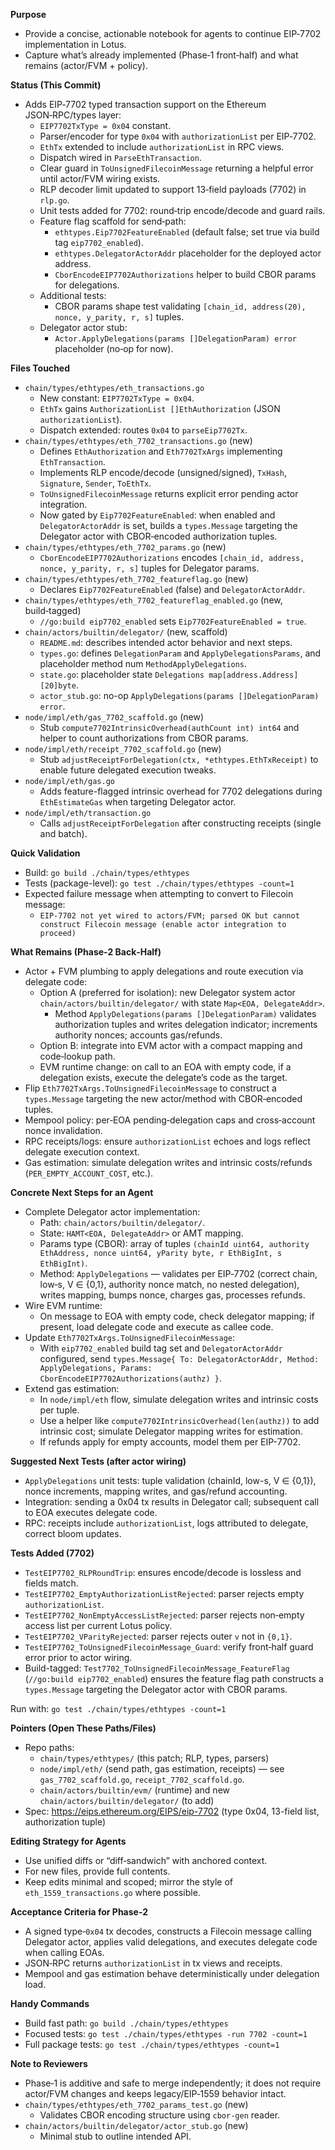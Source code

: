**Purpose**
- Provide a concise, actionable notebook for agents to continue EIP‑7702 implementation in Lotus.
- Capture what’s already implemented (Phase‑1 front‑half) and what remains (actor/FVM + policy).

**Status (This Commit)**
- Adds EIP‑7702 typed transaction support on the Ethereum JSON‑RPC/types layer:
  - `EIP7702TxType = 0x04` constant.
  - Parser/encoder for type `0x04` with `authorizationList` per EIP‑7702.
  - `EthTx` extended to include `authorizationList` in RPC views.
  - Dispatch wired in `ParseEthTransaction`.
  - Clear guard in `ToUnsignedFilecoinMessage` returning a helpful error until actor/FVM wiring exists.
  - RLP decoder limit updated to support 13‑field payloads (7702) in `rlp.go`.
  - Unit tests added for 7702: round‑trip encode/decode and guard rails.
  - Feature flag scaffold for send‑path:
    - `ethtypes.Eip7702FeatureEnabled` (default false; set true via build tag `eip7702_enabled`).
    - `ethtypes.DelegatorActorAddr` placeholder for the deployed actor address.
    - `CborEncodeEIP7702Authorizations` helper to build CBOR params for delegations.
  - Additional tests:
    - CBOR params shape test validating `[chain_id, address(20), nonce, y_parity, r, s]` tuples.
  - Delegator actor stub:
    - `Actor.ApplyDelegations(params []DelegationParam) error` placeholder (no‑op for now).

**Files Touched**
- `chain/types/ethtypes/eth_transactions.go`
  - New constant: `EIP7702TxType = 0x04`.
  - `EthTx` gains `AuthorizationList []EthAuthorization` (JSON `authorizationList`).
  - Dispatch extended: routes `0x04` to `parseEip7702Tx`.
- `chain/types/ethtypes/eth_7702_transactions.go` (new)
  - Defines `EthAuthorization` and `Eth7702TxArgs` implementing `EthTransaction`.
  - Implements RLP encode/decode (unsigned/signed), `TxHash`, `Signature`, `Sender`, `ToEthTx`.
  - `ToUnsignedFilecoinMessage` returns explicit error pending actor integration.
  - Now gated by `Eip7702FeatureEnabled`: when enabled and `DelegatorActorAddr` is set, builds a `types.Message` targeting the Delegator actor with CBOR‑encoded authorization tuples.
- `chain/types/ethtypes/eth_7702_params.go` (new)
  - `CborEncodeEIP7702Authorizations` encodes `[chain_id, address, nonce, y_parity, r, s]` tuples for Delegator params.
- `chain/types/ethtypes/eth_7702_featureflag.go` (new)
  - Declares `Eip7702FeatureEnabled` (false) and `DelegatorActorAddr`.
- `chain/types/ethtypes/eth_7702_featureflag_enabled.go` (new, build‑tagged)
  - `//go:build eip7702_enabled` sets `Eip7702FeatureEnabled = true`.
- `chain/actors/builtin/delegator/` (new, scaffold)
  - `README.md`: describes intended actor behavior and next steps.
  - `types.go`: defines `DelegationParam` and `ApplyDelegationsParams`, and placeholder method num `MethodApplyDelegations`.
  - `state.go`: placeholder state `Delegations map[address.Address][20]byte`.
  - `actor_stub.go`: no-op `ApplyDelegations(params []DelegationParam) error`.
- `node/impl/eth/gas_7702_scaffold.go` (new)
  - Stub `compute7702IntrinsicOverhead(authCount int) int64` and helper to count authorizations from CBOR params.
- `node/impl/eth/receipt_7702_scaffold.go` (new)
  - Stub `adjustReceiptForDelegation(ctx, *ethtypes.EthTxReceipt)` to enable future delegated execution tweaks.
- `node/impl/eth/gas.go`
  - Adds feature-flagged intrinsic overhead for 7702 delegations during `EthEstimateGas` when targeting Delegator actor.
- `node/impl/eth/transaction.go`
  - Calls `adjustReceiptForDelegation` after constructing receipts (single and batch).

**Quick Validation**
- Build: `go build ./chain/types/ethtypes`
- Tests (package-level): `go test ./chain/types/ethtypes -count=1`
- Expected failure message when attempting to convert to Filecoin message:
  - `EIP-7702 not yet wired to actors/FVM; parsed OK but cannot construct Filecoin message (enable actor integration to proceed)`

**What Remains (Phase‑2 Back‑Half)**
- Actor + FVM plumbing to apply delegations and route execution via delegate code:
  - Option A (preferred for isolation): new Delegator system actor `chain/actors/builtin/delegator/` with state `Map<EOA, DelegateAddr>`.
    - Method `ApplyDelegations(params []DelegationParam)` validates authorization tuples and writes delegation indicator; increments authority nonces; accounts gas/refunds.
  - Option B: integrate into EVM actor with a compact mapping and code‑lookup path.
  - EVM runtime change: on call to an EOA with empty code, if a delegation exists, execute the delegate’s code as the target.
- Flip `Eth7702TxArgs.ToUnsignedFilecoinMessage` to construct a `types.Message` targeting the new actor/method with CBOR‑encoded tuples.
- Mempool policy: per‑EOA pending‑delegation caps and cross‑account nonce invalidation.
- RPC receipts/logs: ensure `authorizationList` echoes and logs reflect delegate execution context.
- Gas estimation: simulate delegation writes and intrinsic costs/refunds (`PER_EMPTY_ACCOUNT_COST`, etc.).

**Concrete Next Steps for an Agent**
- Complete Delegator actor implementation:
  - Path: `chain/actors/builtin/delegator/`.
  - State: `HAMT<EOA, DelegateAddr>` or AMT mapping.
  - Params type (CBOR): array of tuples `(chainId uint64, authority EthAddress, nonce uint64, yParity byte, r EthBigInt, s EthBigInt)`.
  - Method: `ApplyDelegations` — validates per EIP‑7702 (correct chain, low‑s, V ∈ {0,1}, authority nonce match, no nested delegation), writes mapping, bumps nonce, charges gas, processes refunds.
- Wire EVM runtime:
  - On message to EOA with empty code, check delegator mapping; if present, load delegate code and execute as callee code.
- Update `Eth7702TxArgs.ToUnsignedFilecoinMessage`:
  - With `eip7702_enabled` build tag set and `DelegatorActorAddr` configured, send `types.Message{ To: DelegatorActorAddr, Method: ApplyDelegations, Params: CborEncodeEIP7702Authorizations(authz) }`.
- Extend gas estimation:
  - In `node/impl/eth` flow, simulate delegation writes and intrinsic costs per tuple.
  - Use a helper like `compute7702IntrinsicOverhead(len(authz))` to add intrinsic cost; simulate Delegator mapping writes for estimation.
  - If refunds apply for empty accounts, model them per EIP-7702.

**Suggested Next Tests (after actor wiring)**
- `ApplyDelegations` unit tests: tuple validation (chainId, low-s, V ∈ {0,1}), nonce increments, mapping writes, and gas/refund accounting.
- Integration: sending a 0x04 tx results in Delegator call; subsequent call to EOA executes delegate code.
- RPC: receipts include `authorizationList`, logs attributed to delegate, correct bloom updates.

**Tests Added (7702)**
- `TestEIP7702_RLPRoundTrip`: ensures encode/decode is lossless and fields match.
- `TestEIP7702_EmptyAuthorizationListRejected`: parser rejects empty `authorizationList`.
- `TestEIP7702_NonEmptyAccessListRejected`: parser rejects non‑empty access list per current Lotus policy.
- `TestEIP7702_VParityRejected`: parser rejects outer `v` not in `{0,1}`.
- `TestEIP7702_ToUnsignedFilecoinMessage_Guard`: verify front‑half guard error prior to actor wiring.
- Build-tagged: `Test7702_ToUnsignedFilecoinMessage_FeatureFlag` (`//go:build eip7702_enabled`) ensures the feature flag path constructs a `types.Message` targeting the Delegator actor with CBOR params.

Run with: `go test ./chain/types/ethtypes -count=1`

**Pointers (Open These Paths/Files)**
- Repo paths:
  - `chain/types/ethtypes/` (this patch; RLP, types, parsers)
  - `node/impl/eth/` (send path, gas estimation, receipts) — see `gas_7702_scaffold.go`, `receipt_7702_scaffold.go`.
  - `chain/actors/builtin/evm/` (runtime) and new `chain/actors/builtin/delegator/` (to add)
- Spec: https://eips.ethereum.org/EIPS/eip-7702 (type 0x04, 13-field list, authorization tuple)

**Editing Strategy for Agents**
- Use unified diffs or “diff‑sandwich” with anchored context.
- For new files, provide full contents.
- Keep edits minimal and scoped; mirror the style of `eth_1559_transactions.go` where possible.

**Acceptance Criteria for Phase‑2**
- A signed type‑`0x04` tx decodes, constructs a Filecoin message calling Delegator actor, applies valid delegations, and executes delegate code when calling EOAs.
- JSON‑RPC returns `authorizationList` in tx views and receipts.
- Mempool and gas estimation behave deterministically under delegation load.

**Handy Commands**
- Build fast path: `go build ./chain/types/ethtypes`
- Focused tests: `go test ./chain/types/ethtypes -run 7702 -count=1`
- Full package tests: `go test ./chain/types/ethtypes -count=1`

**Note to Reviewers**
- Phase‑1 is additive and safe to merge independently; it does not require actor/FVM changes and keeps legacy/EIP‑1559 behavior intact.
- `chain/types/ethtypes/eth_7702_params_test.go` (new)
  - Validates CBOR encoding structure using `cbor-gen` reader.
- `chain/actors/builtin/delegator/actor_stub.go` (new)
  - Minimal stub to outline intended API.
